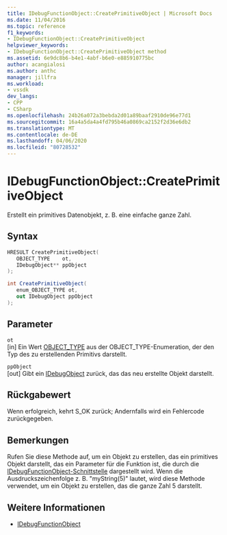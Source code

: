 ```yaml
---
title: IDebugFunctionObject::CreatePrimitiveObject | Microsoft Docs
ms.date: 11/04/2016
ms.topic: reference
f1_keywords:
- IDebugFunctionObject::CreatePrimitiveObject
helpviewer_keywords:
- IDebugFunctionObject::CreatePrimitiveObject method
ms.assetid: 6e9dc8b6-b4e1-4abf-b6e0-e885910775bc
author: acangialosi
ms.author: anthc
manager: jillfra
ms.workload:
- vssdk
dev_langs:
- CPP
- CSharp
ms.openlocfilehash: 24b26a072a3bebda2d01a89baaf2910de96e77d1
ms.sourcegitcommit: 16a4a5da4a4fd795b46a0869ca2152f2d36e6db2
ms.translationtype: MT
ms.contentlocale: de-DE
ms.lasthandoff: 04/06/2020
ms.locfileid: "80728532"
---
```

# <a name="idebugfunctionobjectcreateprimitiveobject"></a>IDebugFunctionObject::CreatePrimitiveObject
Erstellt ein primitives Datenobjekt, z. B. eine einfache ganze Zahl.

## <a name="syntax"></a>Syntax

```cpp
HRESULT CreatePrimitiveObject( 
   OBJECT_TYPE    ot,
   IDebugObject** ppObject
);
```

```csharp
int CreatePrimitiveObject(
   enum_OBJECT_TYPE ot,
   out IDebugObject ppObject
);
```

## <a name="parameters"></a>Parameter
`ot`\
[in] Ein Wert [OBJECT_TYPE](../../../extensibility/debugger/reference/object-type.md) aus der OBJECT_TYPE-Enumeration, der den Typ des zu erstellenden Primitivs darstellt.

`ppObject`\
[out] Gibt ein [IDebugObject](../../../extensibility/debugger/reference/idebugobject.md) zurück, das das neu erstellte Objekt darstellt.

## <a name="return-value"></a>Rückgabewert
 Wenn erfolgreich, kehrt S_OK zurück; Andernfalls wird ein Fehlercode zurückgegeben.

## <a name="remarks"></a>Bemerkungen
 Rufen Sie diese Methode auf, um ein Objekt zu erstellen, das ein primitives Objekt darstellt, das ein Parameter für die Funktion ist, die durch die [IDebugFunctionObject-Schnittstelle](../../../extensibility/debugger/reference/idebugfunctionobject.md) dargestellt wird. Wenn die Ausdruckszeichenfolge z. B. "myString(5)" lautet, wird diese Methode verwendet, um ein Objekt zu erstellen, das die ganze Zahl 5 darstellt.

## <a name="see-also"></a>Weitere Informationen
- [IDebugFunctionObject](../../../extensibility/debugger/reference/idebugfunctionobject.md)
